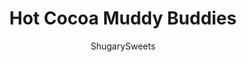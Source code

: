 ---
layout: ../../layouts/MarkdownPostLayout.astro
title: Hot Cocoa Muddy Buddies
author: ShugarySweets
pubDate: 2018-12-15
description: "Delicious, easy Hot Cocoa Muddy Buddies or puppy chow!"
image_url: https://www.shugarysweets.com/wp-content/uploads/2014/01/hot-cocoa-muddy-buddies-1.jpg
tags: ["Desserts","American"]
calories: 332
protein: 5
carbohydrates: 52
fats: 4
fiber: 1
ingredients: ["12 cups rice Chex cereal","16 ounce Vanilla Candiquik (candy coating, almond bark)","1 1/2 cups powdered sugar","1/2 cup hot cocoa mix (I used Swiss Miss)","1 cup Kraft Jet Puffed marshmallow bits"]
serves: 12
time: "5 minutes"
prepTime: "5 minutes"
instructions: ["Microwave candy coating according to package directions.","In a large bowl, combine melted Candiquik with chex cereal. Stir gently until blended.","Sprinkle with hot cocoa mix and powdered sugar, folding over with a wooden spoon until fully coated. Add marshmallows bits.","Store puppy chow/ muddy buddies in a large ziploc bag or airtight container for up to one week. ENJOY."]
nutrition: ["332 calories","52 grams carbohydrates","7 milligrams cholesterol","4 grams fat","1 grams fiber","5 grams protein","2 grams saturated fat","289 milligrams sodium","30 grams sugar","0 grams trans fat","1 grams unsaturated fat"]
---